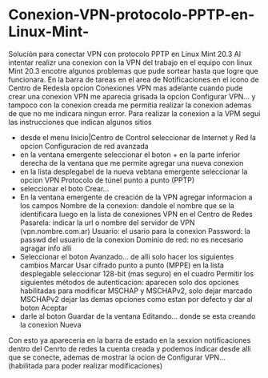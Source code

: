 # Conexion-VPN-protocolo-PPTP-en-Linux-Mint-
Solución para conectar VPN con protocolo PPTP en Linux Mint 20.3
Al intentar realizr una conexion con la VPN del trabajo en el equipo con linux Mint 20.3 encotre algunos problemas que pude sortear hasta que logre que funcionara.
En la barra de tareas en el area de Notificaciones en el icono de Centro de Redesla opcion Conexiones VPN mas adelante cuando pude crear una conexion VPN me aparecia grisada 
la opcion Configurar VPN... y tampoco con la conexion creada me permitia realizar la conexion ademas de que no me indicara ningun error.
Para realizar la conexion a la VPM segui las instrucciones que indican algunos sitios
  - desde el menu Inicio|Centro de Control seleccionar de Internet y Red la opcion Configuracion de red avanzada 
  - en la ventana emergente seleccionar el boton + en la parte inferior derecha de la ventana que me permite agregar una nueva conexion
  - en la lista desplegabel de la nueva vebtana emergente seleccionar la opcion VPN Protocolo de túnel punto a punto (PPTP)
  - seleccionar el boto Crear...
  - En la ventana emergente de creación de la VPN agregar informacion a los campos 
      Nombre de la conexion: dandole el nombre que se la identificara luego en la lista de conexiones VPN en el Centro de Redes
      Pasarela: indicar la url o nombre del servidor de VPN (vpn.nombre.com.ar)
      Usuario: el usario para la conexion 
      Password: la passwd del usuario de la conexion
      Dominio de red: no es necesario agragar info alli
  - Seleccionar el boton Avanzado... de alli solo hacer los siguientes cambios
      Marcar Usar cifrado punto a punto (MPPE)
      en la lista desplegable seleccionar 128-bit (mas seguro)
      en el cuadro Permitir los siguientes métodos de autenticacion: aparecen solo dos opciones habilitadas para modificar MSCHAP y MSCHAPv2, solo dejar marcado MSCHAPv2
      dejar las demas opciones como estan por defecto y dar al boton Aceptar
  - darle al boton Guardar de la ventana Editando... donde se esta creando la conexion Nueva

Con esto ya apareceria en la barra de estado en la sexxion notificaciones dentro del Cenrto de redes la cuenta creada y podemos indicar desde alli que se conecte, ademas de 
mostrar la ocion de Configurar VPN... (habilitada para poder realizar modificaciones)

